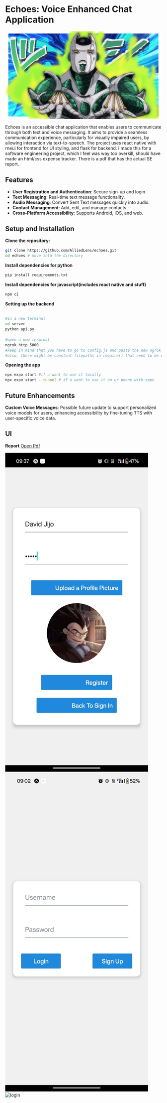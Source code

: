 # Echoes: Voice Enhanced Chat Application

![App](assets/echoesJojo.jpg)

Echoes is an accessible chat application that enables users to communicate through both text and voice messaging. It aims to provide a seamless communication experience, particularly for visually impaired users, by allowing interaction via text-to-speech. The project uses react native with rneui for frontend for UI styling, and flask for backend. I made this for a software engineering project, which I feel was way too overkill, should have made an html/css expense tracker. There is a pdf that has the actual SE report. 

## Features
- **User Registration and Authentication**: Secure sign-up and login.
- **Text Messaging**: Real-time text message functionality.
- **Audio Messaging**: Convert Sent Text messages quickly into audio.
- **Contact Management**: Add, edit, and manage contacts.
- **Cross-Platform Accessibility**: Supports Android, iOS, and web.

## Setup and Installation

**Clone the repository:**
```bash
git clone https://github.com/AlliedLens/echoes.git
cd echoes # move into the directory
```
**Install dependencies for python**
```bash
pip install requirements.txt
```
**Install dependencies for javascript(includes react native and stuff)**
```bash
npm ci
```
**Setting up the backend**
```bash

#in a new terminal
cd server
python api.py

#open a new terminal
ngrok http 5000 
#keep in mind that you have to go to config.js and paste the new ngrok domain
#also, there might be constant filepaths in require() that need to be changed to that of your PC. 
```

**Opening the app**
```bash
npx expo start #if u want to use it locally
npx expo start --tunnel # if u want to use it on ur phone with expo
```

## Future Enhancements

**Custom Voice Messages**: Possible future update to support personalized voice models for users, enhancing accessibility by fine-tuning TTS with user-specific voice data.

## UI

**Report** [Open Pdf](SE_Final_Report.pdf)

![login](./assets/loginScreen.jpeg)
![login](./assets/newAccount.jpeg)
![login](./assets/chatScreen.jpeg)